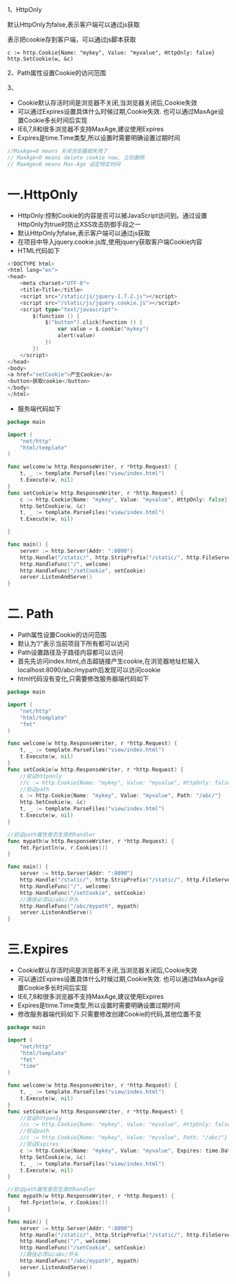 1、HttpOnly

默认HttpOnly为false,表示客户端可以通过js获取

表示把cookie存到客户端，可以通过js脚本获取

```
c := http.Cookie{Name: "mykey", Value: "myvalue", HttpOnly: false}
http.SetCookie(w, &c)
```

2、Path属性设置Cookie的访问范围

3、

- Cookie默认存活时间是浏览器不关闭,当浏览器关闭后,Cookie失效
- 可以通过Expires设置具体什么时候过期,Cookie失效. 也可以通过MaxAge设置Cookie多长时间后实现
- IE6,7,8和很多浏览器不支持MaxAge,建议使用Expires
- Expires是time.Time类型,所以设置时需要明确设置过期时间

```go
//MaxAge=0 means 关闭浏览器就失效了
// MaxAge<0 means delete cookie now, 立刻删除
// MaxAge>0 means Max-Age 设定特定时间
```



# 一.HttpOnly

* HttpOnly:控制Cookie的内容是否可以被JavaScript访问到。通过设置HttpOnly为true时防止XSS攻击防御手段之一
* 默认HttpOnly为false,表示客户端可以通过js获取
* 在项目中导入jquery.cookie.js库,使用jquery获取客户端Cookie内容
* HTML代码如下

```go
<!DOCTYPE html>
<html lang="en">
<head>
    <meta charset="UTF-8">
    <title>Title</title>
    <script src="/static/js/jquery-1.7.2.js"></script>
    <script src="/static/js/jquery.cookie.js"></script>
    <script type="text/javascript">
        $(function () {
            $("button").click(function () {
                var value = $.cookie("mykey")
                alert(value)
            })
        })
    </script>
</head>
<body>
<a href="setCookie">产生Cookie</a>
<button>获取cookie</button>
</body>
</html>
```

* 服务端代码如下

```go
package main

import (
	"net/http"
	"html/template"
)

func welcome(w http.ResponseWriter, r *http.Request) {
	t, _ := template.ParseFiles("view/index.html")
	t.Execute(w, nil)
}
func setCookie(w http.ResponseWriter, r *http.Request) {
	c := http.Cookie{Name: "mykey", Value: "myvalue", HttpOnly: false}
	http.SetCookie(w, &c)
	t, _ := template.ParseFiles("view/index.html")
	t.Execute(w, nil)

}

func main() {
	server := http.Server{Addr: ":8090"}
	http.Handle("/static/", http.StripPrefix("/static/", http.FileServer(http.Dir("static"))))
	http.HandleFunc("/", welcome)
	http.HandleFunc("/setCookie", setCookie)
	server.ListenAndServe()
}

```

# 二. Path

* Path属性设置Cookie的访问范围
* 默认为”/”表示当前项目下所有都可以访问
* Path设置路径及子路径内容都可以访问
* 首先先访问index.html,点击超链接产生cookie,在浏览器地址栏输入localhost:8090/abc/mypath后发现可以访问cookie
* html代码没有变化,只需要修改服务器端代码如下

```go
package main

import (
	"net/http"
	"html/template"
	"fmt"
)

func welcome(w http.ResponseWriter, r *http.Request) {
	t, _ := template.ParseFiles("view/index.html")
	t.Execute(w, nil)
}
func setCookie(w http.ResponseWriter, r *http.Request) {
	//验证httponly
	//c := http.Cookie{Name: "mykey", Value: "myvalue", HttpOnly: false}
	//验证path
	c := http.Cookie{Name: "mykey", Value: "myvalue", Path: "/abc/"}
	http.SetCookie(w, &c)
	t, _ := template.ParseFiles("view/index.html")
	t.Execute(w, nil)
}

//验证path属性是否生效的handler
func mypath(w http.ResponseWriter, r *http.Request) {
	fmt.Fprintln(w, r.Cookies())
}

func main() {
	server := http.Server{Addr: ":8090"}
	http.Handle("/static/", http.StripPrefix("/static/", http.FileServer(http.Dir("static"))))
	http.HandleFunc("/", welcome)
	http.HandleFunc("/setCookie", setCookie)
	//路径必须以/abc/开头
	http.HandleFunc("/abc/mypath", mypath)
	server.ListenAndServe()
}

```

# 三.Expires

* Cookie默认存活时间是浏览器不关闭,当浏览器关闭后,Cookie失效
* 可以通过Expires设置具体什么时候过期,Cookie失效. 也可以通过MaxAge设置Cookie多长时间后实现
* IE6,7,8和很多浏览器不支持MaxAge,建议使用Expires
* Expires是time.Time类型,所以设置时需要明确设置过期时间
* 修改服务器端代码如下.只需要修改创建Cookie的代码,其他位置不变

```go
package main

import (
	"net/http"
	"html/template"
	"fmt"
	"time"
)

func welcome(w http.ResponseWriter, r *http.Request) {
	t, _ := template.ParseFiles("view/index.html")
	t.Execute(w, nil)
}
func setCookie(w http.ResponseWriter, r *http.Request) {
	//验证httponly
	//c := http.Cookie{Name: "mykey", Value: "myvalue", HttpOnly: false}
	//验证path
	//c := http.Cookie{Name: "mykey", Value: "myvalue", Path: "/abc/"}
	//验证Expires
	c := http.Cookie{Name: "mykey", Value: "myvalue", Expires: time.Date(2018, 1, 1, 1, 1, 1, 0, time.Local)}
	http.SetCookie(w, &c)
	t, _ := template.ParseFiles("view/index.html")
	t.Execute(w, nil)
}

//验证path属性是否生效的handler
func mypath(w http.ResponseWriter, r *http.Request) {
	fmt.Fprintln(w, r.Cookies())
}

func main() {
	server := http.Server{Addr: ":8090"}
	http.Handle("/static/", http.StripPrefix("/static/", http.FileServer(http.Dir("static"))))
	http.HandleFunc("/", welcome)
	http.HandleFunc("/setCookie", setCookie)
	//路径必须以/abc/开头
	http.HandleFunc("/abc/mypath", mypath)
	server.ListenAndServe()
}
```

